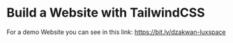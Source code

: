 # Build a Website with TailwindCSS

For a demo Website you can see in this link: https://bit.ly/dzakwan-luxspace
